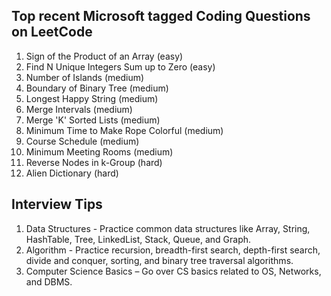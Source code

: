 Top recent Microsoft tagged Coding Questions on LeetCode
---
1. Sign of the Product of an Array (easy)
2. Find N Unique Integers Sum up to Zero (easy)
3. Number of Islands (medium)
4. Boundary of Binary Tree (medium)
5. Longest Happy String (medium)
6. Merge Intervals (medium)
7. Merge 'K' Sorted Lists (medium)
8. Minimum Time to Make Rope Colorful (medium)
9. Course Schedule (medium)
10. Minimum Meeting Rooms (medium)
11. Reverse Nodes in k-Group (hard)
12. Alien Dictionary (hard)

Interview Tips
----

1) Data Structures - Practice common data structures like Array, String, HashTable, Tree, LinkedList, Stack, Queue, and Graph.
2) Algorithm - Practice recursion, breadth-first search, depth-first search, divide and conquer, sorting, and binary tree traversal algorithms.
3) Computer Science Basics – Go over CS basics related to OS, Networks, and DBMS.
